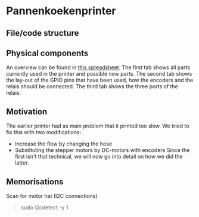 # Pannenkoekenprinter
## File/code structure

## Physical components
An overview can be found in [this spreadsheet](https://docs.google.com/spreadsheets/d/1BaNzUmYlQQ56a9a7txzUSEZhK_B5LRCAvkFlHnZ8L6Q/edit?usp=sharing). The first tab shows all parts currently used in the printer and possible new parts. The second tab shows the lay-out of the GPIO pins that have been used, how the encoders and the relais should be connected. The third tab shows the three ports of the relais.

## Motivation
The earlier printer had as main problem that it printed too slow. We tried to fix this with two modifications:
* Increase the flow by changing the hose
* Substituting the stepper motors by DC-motors with encoders
Since the first isn't that technical, we will now go into detail on how we did the latter.

## Memorisations
Scan for motor hat (I2C connections)
> sudo i2cdetect -y 1
